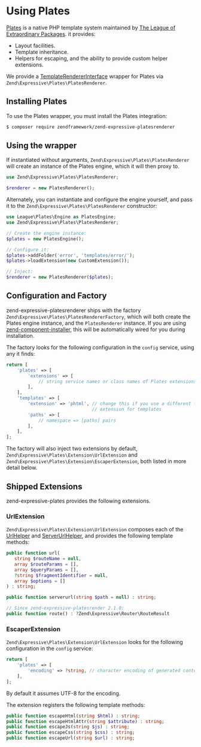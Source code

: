 # Using Plates

[Plates](https://github.com/thephpleague/plates) is a native PHP template system
maintained by [The League of Extraordinary Packages](http://thephpleague.com).
it provides:

- Layout facilities.
- Template inheritance.
- Helpers for escaping, and the ability to provide custom helper extensions.

We provide a [TemplateRendererInterface](interface.md) wrapper for Plates via
`Zend\Expressive\Plates\PlatesRenderer`.

## Installing Plates

To use the Plates wrapper, you must install the Plates integration:

```bash
$ composer require zendframework/zend-expressive-platesrenderer
```

## Using the wrapper

If instantiated without arguments, `Zend\Expressive\Plates\PlatesRenderer` will create
an instance of the Plates engine, which it will then proxy to.

```php
use Zend\Expressive\Plates\PlatesRenderer;

$renderer = new PlatesRenderer();
```

Alternately, you can instantiate and configure the engine yourself, and pass it
to the `Zend\Expressive\Plates\PlatesRenderer` constructor:

```php
use League\Plates\Engine as PlatesEngine;
use Zend\Expressive\Plates\PlatesRenderer;

// Create the engine instance:
$plates = new PlatesEngine();

// Configure it:
$plates->addFolder('error', 'templates/error/');
$plates->loadExtension(new CustomExtension());

// Inject:
$renderer = new PlatesRenderer($plates);
```

## Configuration and Factory

zend-expressive-platesrenderer ships with the factory
`Zend\Expressive\Plates\PlatesRendererFactory`, which will both create the
Plates engine instance, and the `PlatesRenderer` instance. If you are using
[zend-component-installer](https://docs.zendframework.com/zend-component-installer/),
this will be automatically wired for you during installation.

The factory looks for the following configuration in the `config` service, using
any it finds:

```php
return [
    'plates' => [
        'extensions' => [
            // string service names or class names of Plates extensions
        ],
    ],
    'templates' => [
        'extension' => 'phtml', // change this if you use a different file
                                // extension for templates
        'paths' => [
            // namespace => [paths] pairs
        ],
    ],
];
```

The factory will also inject two extensions by default,
`Zend\Expressive\Plates\Extension\UrlExtension` and
`Zend\Expressive\Plates\Extension\EscaperExtension`, both listed in more detail
below.

## Shipped Extensions

zend-expressive-plates provides the following extensions.

### UrlExtension

`Zend\Expressive\Plates\Extension\UrlExtension` composes each of the
[UrlHelper](../helpers/url-helper.md) and [ServerUrlHelper](../helpers/server-url-helper),
and provides the following template methods:

```php
public function url(
   string $routeName = null,
   array $routeParams = [],
   array $queryParams = [],
   ?string $fragmentIdentifier = null,
   array $options = []
) : string;

public function serverurl(string $path = null) : string;

// Since zend-expressive-platesrender 2.1.0:
public function route() : ?Zend\Expressive\Router\RouteResult
```

### EscaperExtension

`Zend\Expressive\Plates\Extension\UrlExtension` looks for the following
configuration in the `config` service:

```php
return [
    'plates' => [
        'encoding' => ?string, // character encoding of generated content
    ],
];
```

By default it assumes UTF-8 for the encoding.

The extension registers the following template methods:

```php
public function escapeHtml(string $html) : string;
public function escapeHtmlAttr(string $attribute) : string;
public function escapeJs(string $js) : string;
public function escapeCss(string $css) : string;
public function escapeUrl(string $url) : string;
```
